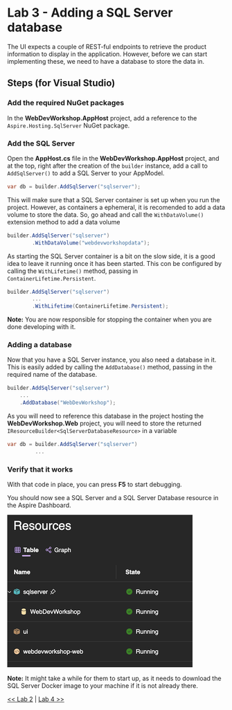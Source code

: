 # Lab 3 - Adding a SQL Server database

The UI expects a couple of REST-ful endpoints to retrieve the product information to display in the application. However, before we can start implementing these, we need to have a database to store the data in.

## Steps (for Visual Studio)

### Add the required NuGet packages

In the __WebDevWorkshop.AppHost__ project, add a reference to the `Aspire.Hosting.SqlServer` NuGet package.

### Add the SQL Server

Open the __AppHost.cs__ file in the __WebDevWorkshop.AppHost__ project, and at the top, right after the creation of the `builder` instance, add a call to `AddSqlServer()` to add a SQL Server to your AppModel.

```csharp
var db = builder.AddSqlServer("sqlserver");
```

This will make sure that a SQL Server container is set up when you run the project. However, as containers a ephemeral, it is recomended to add a data volume to store the data. So, go ahead and call the `WithDataVolume()` extension method to add a data volume

```csharp
builder.AddSqlServer("sqlserver")
        .WithDataVolume("webdevworkshopdata");
```

As starting the SQL Server container is a bit on the slow side, it is a good idea to leave it running once it has been started. This con be configured by calling the `WithLifetime()` method, passing in `ContainerLifetime.Persistent`. 

```csharp
builder.AddSqlServer("sqlserver")
        ...
        .WithLifetime(ContainerLifetime.Persistent);
```

__Note:__ You are now responsible for stopping the container when you are done developing with it.

### Adding a database

Now that you have a SQL Server instance, you also need a database in it. This is easily added by calling the `AddDatabase()` method, passing in the required name of the database. 

```csharp
builder.AddSqlServer("sqlserver")
    ...
    .AddDatabase("WebDevWorkshop");
```

As you will need to reference this database in the project hosting the __WebDevWorkshop.Web__ project, you will need to store the returned `IResourceBuilder<SqlServerDatabaseResource>` in a variable

```csharp
var db = builder.AddSqlServer("sqlserver")
         ...
```

### Verify that it works

With that code in place, you can press __F5__ to start debugging.

You should now see a SQL Server and a SQL Server Database resource in the Aspire Dashboard.

![](../resources/sql-server-resource.png)

__Note:__ It might take a while for them to start up, as it needs to download the SQL Server Docker image to your machine if it is not already there. 

[<< Lab 2](./lab2.md) | [Lab 4 >>](./lab4.md)